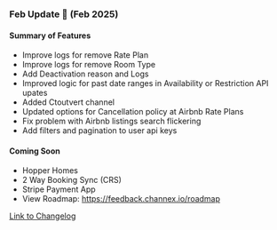 ### Feb Update 🚀 (Feb 2025)

#### Summary of Features
- Improve logs for remove Rate Plan
- Improve logs for remove Room Type
- Add Deactivation reason and Logs
- Improved logic for past date ranges in Availability or Restriction API upates
- Added Ctoutvert channel
- Updated options for Cancellation policy at Airbnb Rate Plans
- Fix problem with Airbnb listings search flickering
- Add filters and pagination to user api keys

#### Coming Soon
- Hopper Homes
- 2 Way Booking Sync (CRS)
- Stripe Payment App
- View Roadmap: https://feedback.channex.io/roadmap

[Link to Changelog](https://docs.channex.io/changelog)
